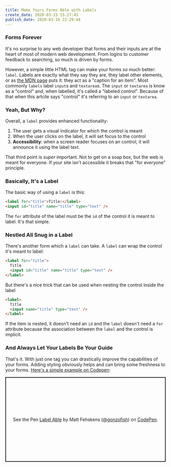 ```yaml
---
title: Make Yours Forms Able with Labels
create_date: 2020-03-15 15:27:45
publish_date: 2020-03-16 22:29:44
---
```


### Forms Forever

It's no surprise to any web developer that forms and their inputs are at the heart of most of modern web development. From logins to customer feedback to searching, so much is driven by forms.

However, a simple little HTML tag can make your forms _so_ much better: `label`. Labels are exactly what they say they are, they label other elements, or as [the MDN page](https://developer.mozilla.org/en-US/docs/Web/HTML/Element/label "The MDN page for an HTML label") puts it: they act as a "caption for an item". Most commonly `labels` label `input`s and `textarea`s. The `input` or `textarea` is know as a "control" and, when labelled, it's called a "labeled control". Because of that when this artcile says "control" it's referring to an `input` or `textarea`.

### Yeah, But Why?

Overall, a `label` provides enhanced functionality:

1. The user gets a visual indicator for which the control is meant
2. When the user clicks on the label, it will set focus to the control
3. **Accessibility**: when a screen reader focuses on an control, it will announce it using the label text.

That third point is _super_ important. Not to get on a soap box, but the web is meant for everyone. If your site isn't accessible it breaks that "for everyone" principle.

### Basically, It's a Label

The basic way of using a `label` is this:

```html
<label for="title">Title:</label>
<input id="title" name="title" type="text" />
```

The `for` attribute of the label must be the `id` of the control it is meant to label. It's that simple.

### Nestled All Snug in a Label

There's another form which a `label` can take. A `label` can wrap the control it's meant to label:

```html
<label for="title">
  Title
  <input id="title" name="title" type="text" />
</label>
```

But there's a nice trick that can be used when nesting the control inside the label

```html
<label>
  Title
  <input name="title" type="text" />
</label>
```

If the item is nested, it doesn't need an `id` and the `label` doesn't need a `for` attribute because the association between the `label` and the control is implicit.

### And Always Let Your Labels Be Your Guide

That's it. With just one tag you can drastically improve the capabilities of your forms. Adding styling obviously helps and can bring some freshness to your forms. [Here's a simple example on Codepen](https://codepen.io/gonzofish/pen/poJVGEo):

<p class="codepen" data-height="265" data-theme-id="dark" data-default-tab="css,result" data-user="gonzofish" data-slug-hash="poJVGEo" data-preview="true" style="height: 265px; box-sizing: border-box; display: flex; align-items: center; justify-content: center; border: 2px solid; margin: 1em 0; padding: 1em;" data-pen-title="Label Able">
  <span>See the Pen <a href="https://codepen.io/gonzofish/pen/poJVGEo">
  Label Able</a> by Matt Fehskens (<a href="https://codepen.io/gonzofish">@gonzofish</a>)
  on <a href="https://codepen.io">CodePen</a>.</span>
</p>
<script async src="https://static.codepen.io/assets/embed/ei.js"></script>
